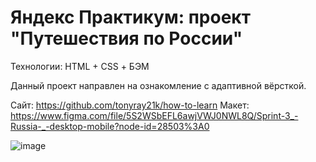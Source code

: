 # Яндекс Практикум: проект "Путешествия по России"

Технологии: HTML + CSS + БЭМ

Данный проект направлен на ознакомление с адаптивной вёрсткой.

Сайт: https://github.com/tonyray21k/how-to-learn
Макет: https://www.figma.com/file/5S2WSbEFL6awjVWJ0NWL8Q/Sprint-3_-Russia-_-desktop-mobile?node-id=28503%3A0

![image](https://tonyray21k.github.io/russian-travel/images/lead-polka.jpg)
